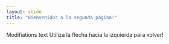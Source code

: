 ```yaml
---
layout: slide
title: "Bienvenidos a la segunda página!"
---
```

Modifiations text
Utiliza la flecha hacia la izquierda para volver!
